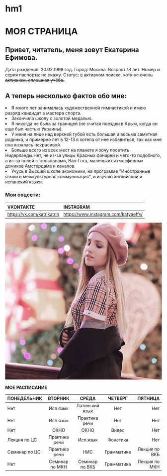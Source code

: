 # hm1
# МОЯ СТРАНИЦА
## **Привет, читатель, меня зовут Екатерина Ефимова.**

Дата рождения: 20.02.1999 год. Город: Москва. Возраст:18 лет. Номер и серия паспорта: не скажу. Статус: в активном поиске. ~~хотя не очень активном, сплошная учёба.~~

## **А теперь несколько фактов обо мне:**

<li>Я много лет занималась художественной гимнастикой и имею разряд кандидат в мастера спорта.

<li>Закончила школу с золотой медалью.

<li>Я никогда не была за границей (не считая поездки в Крым, когда он еще был частью Украины).

<li>У меня на лице над верхней губой есть большая и весьма заметная родинка, и примерно лет в 12-13 я хотела от нее избавиться, так как мне она казалась некрасивой.

<li>Больше всего из всех мест на планете я хочу посетить Нидерланды.Нет, не из-за улицы Красных фонарей и чего-то подобного, а из-за полей с тюльпанами, Ван-Гога, маленьких атмосферных домиков Амстердама и каналов.

<li>Учусь в Высшей школе экономики, на программе "Иностранные языки и межкультурная коммуникация", и изучаю английский и испанский языки.
  
### **Мои соцсети:**
VKONTAKTE | INSTAGRAM
------------- | -------------
<https://vk.com/katrikatrin> | <https://www.instagram.com/katyaeffy/>

![](25011332_143114113030368_5481055182311653376_n.jpg)

**МОЕ РАСПИСАНИЕ**

ПОНЕДЕЛЬНИК |ВТОРНИК |СРЕДА |ЧЕТВЕРГ |ПЯТНИЦА 
------------|:------:|:----:|:-------:|-------:
Нет|Исп.язык|Латинский язык|Нет|Нет
Нет|Исп.язык|Практика речи|Нет|Нет
Нет|ОКНО|ОКНО|Видео|Нет
Лекция по ЦС|Практика речи|Исп.язык|Фонетика|Нет
Семинар по ЦС|Практика речи|НИС|Грамматика|Лекция по ВКБ
Нет|Cеминар по МКН|Семинар по ВКБ|Грамматика|Лекция по МКН

